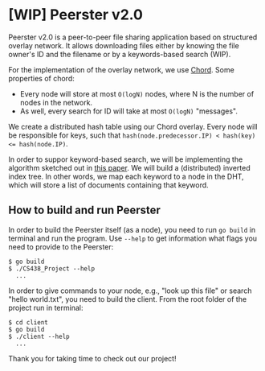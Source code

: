 # \[WIP\] Peerster v2.0

Peerster v2.0 is a peer-to-peer file sharing application based on
structured overlay network. It allows downloading files either by
knowing the file owner's ID and the filename or by a keywords-based
search (WIP).

For the implementation of the overlay network, we use
[Chord](https://pdos.csail.mit.edu/papers/chord:sigcomm01/chord_sigcomm.pdf).
Some properties of chord:
 - Every node will store at most `O(logN)` nodes, where N is the number
   of nodes in the network.
-  As well, every search for ID will take at most `O(logN)` "messages".

We create a distributed hash table using our Chord overlay. Every node
will be responsible for keys, such that `hash(node.predecessor.IP) <
hash(key) <= hash(node.IP)`.

In order to suppor keyword-based search, we will be implementing the
algorithm sketched out in
[this paper](https://www.cs.utexas.edu/users/browne/CS395Tf2002/Papers/Keywordsearch.pdf).
We will build a (distributed) inverted index tree. In other words, we
map each keyword to a node in the DHT, which will store a list of
documents containing that keyword.

## How to build and run Peerster

In order to build the Peerster itself (as a node), you need to run `go
build` in terminal and run the program. Use `--help` to get information
what flags you need to provide to the Peerster:
```
$ go build
$ ./CS438_Project --help
  ...
```

In order to give commands to your node, e.g., "look up this file" or
search "hello world.txt", you need to build the client. From the root
folder of the project run in terminal:
```
$ cd client 
$ go build
$ ./client --help
  ...
```

Thank you for taking time to check out our project!

